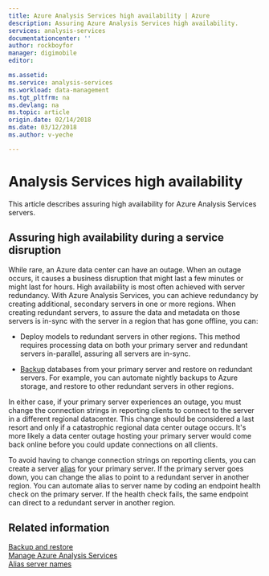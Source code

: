 ```yaml
---
title: Azure Analysis Services high availability | Azure
description: Assuring Azure Analysis Services high availability.
services: analysis-services
documentationcenter: ''
author: rockboyfor
manager: digimobile
editor: 

ms.assetid: 
ms.service: analysis-services
ms.workload: data-management
ms.tgt_pltfrm: na
ms.devlang: na
ms.topic: article
origin.date: 02/14/2018
ms.date: 03/12/2018
ms.author: v-yeche

---
```


# Analysis Services high availability
This article describes assuring high availability for Azure Analysis Services servers. 

## Assuring high availability during a service disruption
While rare, an Azure data center can have an outage. When an outage occurs, it causes a business disruption that might last a few minutes or might last for hours. High availability is most often achieved with server redundancy. With Azure Analysis Services, you can achieve redundancy by creating additional, secondary servers in one or more regions. When creating redundant servers, to assure the data and metadata on those servers is in-sync with the server in a region that has gone offline, you can:

* Deploy models to redundant servers in other regions. This method requires processing data on both your primary server and redundant servers in-parallel, assuring all servers are in-sync.

* [Backup](analysis-services-backup.md) databases from your primary server and restore on redundant servers. For example, you can automate nightly backups to Azure storage, and restore to other redundant servers in other regions. 

In either case, if your primary server experiences an outage, you must change the connection strings in reporting clients to connect to the server in a different regional datacenter. This change should be considered a last resort and only if a catastrophic regional data center outage occurs. It's more likely a data center outage hosting your primary server would come back online before you could update connections on all clients. 

To avoid having to change connection strings on reporting clients, you can create a server [alias](analysis-services-server-alias.md) for your primary server. If the primary server goes down, you can change the alias to point to a redundant server in another region. You can automate alias to server name by coding an endpoint health check on the primary server. If the health check fails, the same endpoint can direct to a redundant server in another region. 

## Related information
[Backup and restore](analysis-services-backup.md)   
[Manage Azure Analysis Services](analysis-services-manage.md)   
[Alias server names](analysis-services-server-alias.md)
<!--Update_Description: update meta properties, update link -->
